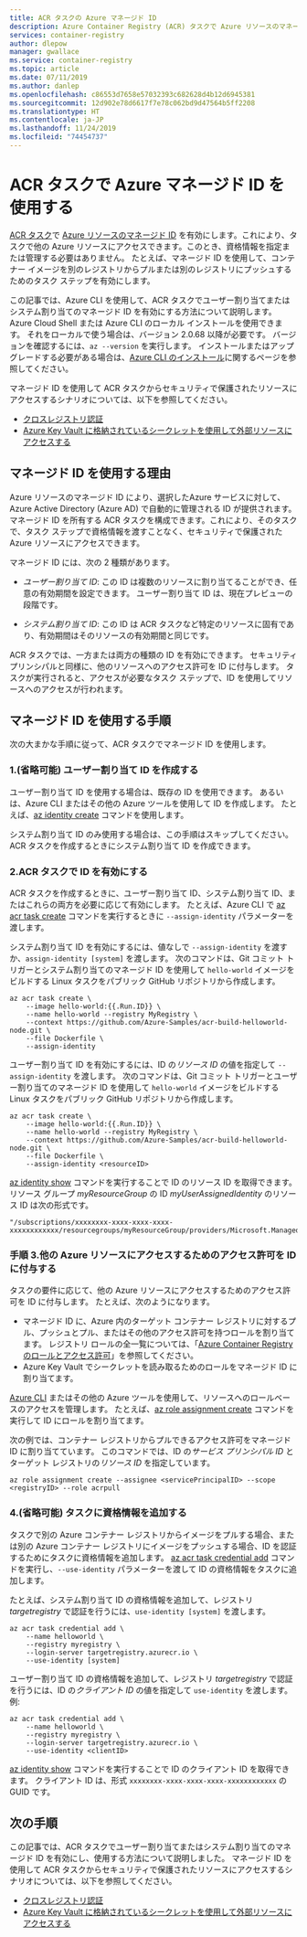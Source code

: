 ```yaml
---
title: ACR タスクの Azure マネージド ID
description: Azure Container Registry (ACR) タスクで Azure リソースのマネージド ID を有効にして、そのタスクで他のプライベート コンテナー レジストリを含む他の Azure リソースにアクセスできるようにします。
services: container-registry
author: dlepow
manager: gwallace
ms.service: container-registry
ms.topic: article
ms.date: 07/11/2019
ms.author: danlep
ms.openlocfilehash: c86553d7658e57032393c682628d4b12d6945381
ms.sourcegitcommit: 12d902e78d6617f7e78c062bd9d47564b5ff2208
ms.translationtype: HT
ms.contentlocale: ja-JP
ms.lasthandoff: 11/24/2019
ms.locfileid: "74454737"
---
```

# <a name="use-an-azure-managed-identity-in-acr-tasks"></a>ACR タスクで Azure マネージド ID を使用する 

[ACR タスク](container-registry-tasks-overview.md)で [Azure リソースのマネージド ID](../active-directory/managed-identities-azure-resources/overview.md) を有効にします。これにより、タスクで他の Azure リソースにアクセスできます。このとき、資格情報を指定または管理する必要はありません。 たとえば、マネージド ID を使用して、コンテナー イメージを別のレジストリからプルまたは別のレジストリにプッシュするためのタスク ステップを有効にします。

この記事では、Azure CLI を使用して、ACR タスクでユーザー割り当てまたはシステム割り当てのマネージド ID を有効にする方法について説明します。 Azure Cloud Shell または Azure CLI のローカル インストールを使用できます。 それをローカルで使う場合は、バージョン 2.0.68 以降が必要です。 バージョンを確認するには、`az --version` を実行します。 インストールまたはアップグレードする必要がある場合は、[Azure CLI のインストール][azure-cli-install]に関するページを参照してください。

マネージド ID を使用して ACR タスクからセキュリティで保護されたリソースにアクセスするシナリオについては、以下を参照してください。

* [クロスレジストリ認証](container-registry-tasks-cross-registry-authentication.md)
* [Azure Key Vault に格納されているシークレットを使用して外部リソースにアクセスする](container-registry-tasks-authentication-key-vault.md)

## <a name="why-use-a-managed-identity"></a>マネージド ID を使用する理由

Azure リソースのマネージド ID により、選択したAzure サービスに対して、Azure Active Directory (Azure AD) で自動的に管理される ID が提供されます。 マネージド ID を所有する ACR タスクを構成できます。これにより、そのタスクで、タスク ステップで資格情報を渡すことなく、セキュリティで保護された Azure リソースにアクセスできます。

マネージド ID には、次の 2 種類があります。

* *ユーザー割り当て ID*: この ID は複数のリソースに割り当てることができ、任意の有効期間を設定できます。 ユーザー割り当て ID は、現在プレビューの段階です。

* *システム割り当て ID*: この ID は ACR タスクなど特定のリソースに固有であり、有効期間はそのリソースの有効期間と同じです。

ACR タスクでは、一方または両方の種類の ID を有効にできます。 セキュリティ プリンシパルと同様に、他のリソースへのアクセス許可を ID に付与します。 タスクが実行されると、アクセスが必要なタスク ステップで、ID を使用してリソースへのアクセスが行われます。

## <a name="steps-to-use-a-managed-identity"></a>マネージド ID を使用する手順

次の大まかな手順に従って、ACR タスクでマネージド ID を使用します。

### <a name="1-optional-create-a-user-assigned-identity"></a>1.(省略可能) ユーザー割り当て ID を作成する

ユーザー割り当て ID を使用する場合は、既存の ID を使用できます。 あるいは、Azure CLI またはその他の Azure ツールを使用して ID を作成します。 たとえば、[az identity create][az-identity-create] コマンドを使用します。 

システム割り当て ID のみ使用する場合は、この手順はスキップしてください。 ACR タスクを作成するときにシステム割り当て ID を作成できます。

### <a name="2-enable-identity-on-an-acr-task"></a>2.ACR タスクで ID を有効にする

ACR タスクを作成するときに、ユーザー割り当て ID、システム割り当て ID、またはこれらの両方を必要に応じて有効にします。 たとえば、Azure CLI で [az acr task create][az-acr-task-create] コマンドを実行するときに `--assign-identity` パラメーターを渡します。

システム割り当て ID を有効にするには、値なしで `--assign-identity` を渡すか、`assign-identity [system]` を渡します。 次のコマンドは、Git コミット トリガーとシステム割り当てのマネージド ID を使用して `hello-world` イメージをビルドする Linux タスクをパブリック GitHub リポジトリから作成します。

```azurecli
az acr task create \
    --image hello-world:{{.Run.ID}} \
    --name hello-world --registry MyRegistry \
    --context https://github.com/Azure-Samples/acr-build-helloworld-node.git \
    --file Dockerfile \
    --assign-identity
```

ユーザー割り当て ID を有効にするには、ID の*リソース ID* の値を指定して `--assign-identity` を渡します。 次のコマンドは、Git コミット トリガーとユーザー割り当てのマネージド ID を使用して `hello-world` イメージをビルドする Linux タスクをパブリック GitHub リポジトリから作成します。

```azurecli
az acr task create \
    --image hello-world:{{.Run.ID}} \
    --name hello-world --registry MyRegistry \
    --context https://github.com/Azure-Samples/acr-build-helloworld-node.git \
    --file Dockerfile \
    --assign-identity <resourceID>
```

[az identity show][az-identity-show] コマンドを実行することで ID のリソース ID を取得できます。 リソース グループ *myResourceGroup* の ID *myUserAssignedIdentity* のリソース ID は次の形式です。 

```
"/subscriptions/xxxxxxxx-xxxx-xxxx-xxxx-xxxxxxxxxxxx/resourcegroups/myResourceGroup/providers/Microsoft.ManagedIdentity/userAssignedIdentities/myUserAssignedIdentity"
```

### <a name="3-grant-the-identity-permissions-to-access-other-azure-resources"></a>手順 3.他の Azure リソースにアクセスするためのアクセス許可を ID に付与する

タスクの要件に応じて、他の Azure リソースにアクセスするためのアクセス許可を ID に付与します。 たとえば、次のようになります。

* マネージド ID に、Azure 内のターゲット コンテナー レジストリに対するプル、プッシュとプル、またはその他のアクセス許可を持つロールを割り当てます。 レジストリ ロールの全一覧については、「[Azure Container Registry のロールとアクセス許可](container-registry-roles.md)」を参照してください。 
* Azure Key Vault でシークレットを読み取るためのロールをマネージド ID に割り当てます。

[Azure CLI](../role-based-access-control/role-assignments-cli.md) またはその他の Azure ツールを使用して、リソースへのロールベースのアクセスを管理します。 たとえば、[az role assignment create][az-role-assignment-create] コマンドを実行して ID にロールを割り当てます。 

次の例では、コンテナー レジストリからプルできるアクセス許可をマネージド ID に割り当てています。 このコマンドでは、ID の*サービス プリンシパル ID* とターゲット レジストリの*リソース ID* を指定しています。


```azurecli
az role assignment create --assignee <servicePrincipalID> --scope <registryID> --role acrpull
```

### <a name="4-optional-add-credentials-to-the-task"></a>4.(省略可能) タスクに資格情報を追加する

タスクで別の Azure コンテナー レジストリからイメージをプルする場合、または別の Azure コンテナー レジストリにイメージをプッシュする場合、ID を認証するためにタスクに資格情報を追加します。 [az acr task credential add][az-acr-task-credential-add] コマンドを実行し、`--use-identity` パラメーターを渡して ID の資格情報をタスクに追加します。 

たとえば、システム割り当て ID の資格情報を追加して、レジストリ *targetregistry* で認証を行うには、`use-identity [system]` を渡します。

```azurecli
az acr task credential add \
    --name helloworld \
    --registry myregistry \
    --login-server targetregistry.azurecr.io \
    --use-identity [system]
```

ユーザー割り当て ID の資格情報を追加して、レジストリ *targetregistry* で認証を行うには、ID の*クライアント ID* の値を指定して `use-identity` を渡します。 例:

```azurecli
az acr task credential add \
    --name helloworld \
    --registry myregistry \
    --login-server targetregistry.azurecr.io \
    --use-identity <clientID>
```

[az identity show][az-identity-show] コマンドを実行することで ID のクライアント ID を取得できます。 クライアント ID は、形式 `xxxxxxxx-xxxx-xxxx-xxxx-xxxxxxxxxxxx` の GUID です。

## <a name="next-steps"></a>次の手順

この記事では、ACR タスクでユーザー割り当てまたはシステム割り当てのマネージド ID を有効にし、使用する方法について説明しました。 マネージド ID を使用して ACR タスクからセキュリティで保護されたリソースにアクセスするシナリオについては、以下を参照してください。

* [クロスレジストリ認証](container-registry-tasks-cross-registry-authentication.md)
* [Azure Key Vault に格納されているシークレットを使用して外部リソースにアクセスする](container-registry-tasks-authentication-key-vault.md)


<!-- LINKS - Internal -->
[az-role-assignment-create]: /cli/azure/role/assignment#az-role-assignment-create
[az-identity-create]: /cli/azure/identity#az-identity-create
[az-identity-show]: /cli/azure/identity#az-identity-show
[az-acr-task-create]: /cli/azure/acr/task#az-acr-task-create
[az-acr-task-credential-add]: /cli/azure/acr/task/credential#az-acr-task-credential-add
[azure-cli-install]: /cli/azure/install-azure-cli
